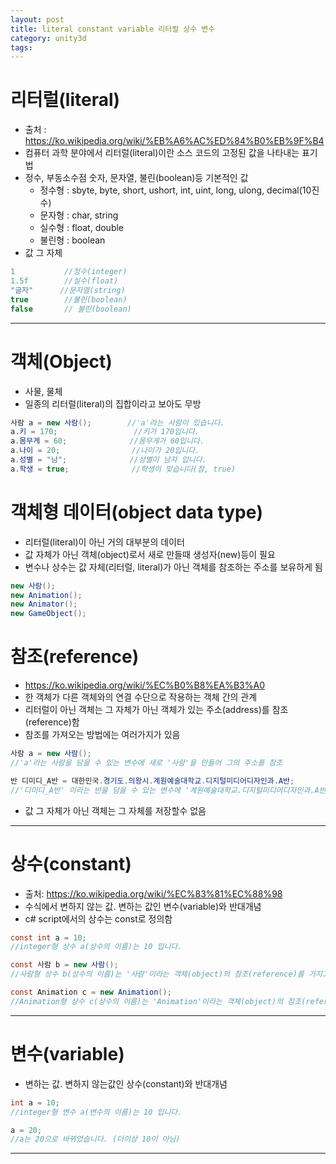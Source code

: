 ```yaml
---
layout: post
title: literal constant variable 리터럴 상수 변수
category: unity3d
tags:
---
```



# 리터럴(literal)
* 출처 : <https://ko.wikipedia.org/wiki/%EB%A6%AC%ED%84%B0%EB%9F%B4>
* 컴퓨터 과학 분야에서 리터럴(literal)이란 소스 코드의 고정된 값을 나타내는 표기법
* 정수, 부동소수점 숫자, 문자열, 불린(boolean)등 기본적인 값
  * 정수형 : sbyte, byte, short, ushort, int, uint, long, ulong, decimal(10진수)
  * 문자형 : char, string
  * 실수형 : float, double
  * 불린형 : boolean
* 값 그 자체

```c#
1           //정수(integer)
1.5f        //실수(float)
"글자"      //문자열(string)
true        //불린(boolean)
false       // 불린(boolean)
```

---

# 객체(Object)
* 사물, 물체
* 일종의 리터럴(literal)의 집합이라고 보아도 무방

```c#
사람 a = new 사람();        //'a'라는 사람이 있습니다.
a.키 = 170;                 //키가 170입니다.
a.몸무게 = 60;              //몸무게가 60입니다.
a.나이 = 20;                //나이가 20입니다.
a.성별 = "남";              //성별이 남자 입니다.
a.학생 = true;              //학생이 맞습니다(참, true)
```

# 객체형 데이터(object data type)
* 리터럴(literal)이 아닌 거의 대부분의 데이터
* 값 자체가 아닌 객체(object)로서 새로 만들때 생성자(new)등이 필요
* 변수나 상수는 값 자체(리터럴, literal)가 아닌 객체를 참조하는 주소를 보유하게 됨

```c#
new 사람();
new Animation();
new Animator();
new GameObject();
```

# 참조(reference)
* <https://ko.wikipedia.org/wiki/%EC%B0%B8%EA%B3%A0>
* 한 객체가 다른 객체와의 연결 수단으로 작용하는 객체 간의 관계
* 리터럴이 아닌 객체는 그 자체가 아닌 객체가 있는 주소(address)를 참조(reference)함
* 참조를 가져오는 방법에는 여러가지가 있음

```c#
사람 a = new 사람(); 
//'a'라는 사람을 담을 수 있는 변수에 새로 '사람'을 만들어 그의 주소를 참조

반 디미디_A반 = 대한민국.경기도.의왕시.계원예술대학교.디지털미디어디자인과.A반;
//'디미디_A반' 이라는 반을 담을 수 있는 변수에 '계원예술대학교.디지털미디어디자인과.A반'의 주소를 참조
```
* 값 그 자체가 아닌 객체는 그 자체를 저장할수 없음

---

# 상수(constant)

* 출처: <https://ko.wikipedia.org/wiki/%EC%83%81%EC%88%98>
* 수식에서 변하지 않는 값. 변하는 값인 변수(variable)와 반대개념
* c# script에서의 상수는 const로 정의함

```c#
const int a = 10;
//integer형 상수 a(상수의 이름)는 10 입니다.

const 사람 b = new 사람();
//사람형 상수 b(상수의 이름)는 '사람'이라는 객체(object)의 참조(reference)를 가지고 있습니다.

const Animation c = new Animation();
//Animation형 상수 c(상수의 이름)는 'Animation'이라는 객체(object)의 참조(reference)를 가지고 있습니다.
```

---

# 변수(variable)

* 변하는 값. 변하지 않는값인 상수(constant)와 반대개념
  
```c#
int a = 10;
//integer형 변수 a(변수의 이름)는 10 입니다.

a = 20;
//a는 20으로 바뀌었습니다. (더이상 10이 아님)
```

---